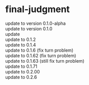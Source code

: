 # final-judgment
update to version 0.1.0-alpha  
update to version 0.1.0  
update  
update to 0.1.2  
update to 0.1.4  
update to 0.1.6 (fix turn problem)  
update to 0.1.62 (fix turn problem)  
update to 0.1.63 (still fix turn problem)  
update to 0.1.71  
update to 0.2.00  
update to 0.2.6